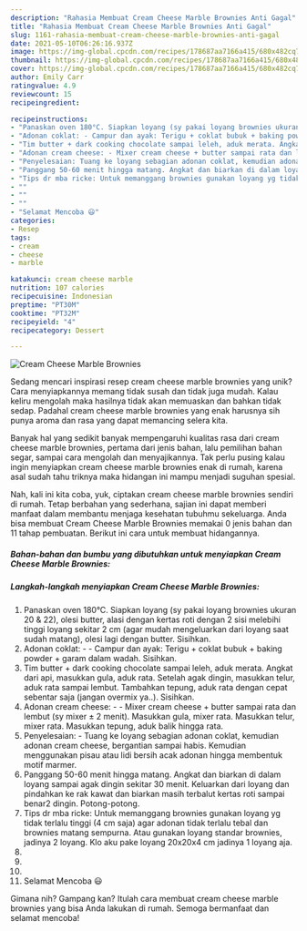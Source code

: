 ```yaml
---
description: "Rahasia Membuat Cream Cheese Marble Brownies Anti Gagal"
title: "Rahasia Membuat Cream Cheese Marble Brownies Anti Gagal"
slug: 1161-rahasia-membuat-cream-cheese-marble-brownies-anti-gagal
date: 2021-05-10T06:26:16.937Z
image: https://img-global.cpcdn.com/recipes/178687aa7166a415/680x482cq70/cream-cheese-marble-brownies-foto-resep-utama.jpg
thumbnail: https://img-global.cpcdn.com/recipes/178687aa7166a415/680x482cq70/cream-cheese-marble-brownies-foto-resep-utama.jpg
cover: https://img-global.cpcdn.com/recipes/178687aa7166a415/680x482cq70/cream-cheese-marble-brownies-foto-resep-utama.jpg
author: Emily Carr
ratingvalue: 4.9
reviewcount: 15
recipeingredient:

recipeinstructions:
- "Panaskan oven 180°C. Siapkan loyang (sy pakai loyang brownies ukuran 20 &amp; 22), olesi butter, alasi dengan kertas roti dengan 2 sisi melebihi tinggi loyang sekitar 2 cm (agar mudah mengeluarkan dari loyang saat sudah matang), olesi lagi dengan butter. Sisihkan."
- "Adonan coklat: - Campur dan ayak: Terigu + coklat bubuk + baking powder + garam dalam wadah. Sisihkan."
- "Tim butter + dark cooking chocolate sampai leleh, aduk merata. Angkat dari api, masukkan gula, aduk rata. Setelah agak dingin, masukkan telur, aduk rata sampai lembut. Tambahkan tepung, aduk rata dengan cepat sebentar saja (jangan overmix ya..). Sisihkan."
- "Adonan cream cheese: - Mixer cream cheese + butter sampai rata dan lembut (sy mixer ± 2 menit). Masukkan gula, mixer rata. Masukkan telur, mixer rata. Masukkan tepung, aduk balik hingga rata."
- "Penyelesaian: Tuang ke loyang sebagian adonan coklat, kemudian adonan cream cheese, bergantian sampai habis. Kemudian menggunakan pisau atau lidi bersih acak adonan hingga membentuk motif marmer."
- "Panggang 50-60 menit hingga matang. Angkat dan biarkan di dalam loyang sampai agak dingin sekitar 30 menit. Keluarkan dari loyang dan pindahkan ke rak kawat dan biarkan masih terbalut kertas roti sampai benar2 dingin. Potong-potong."
- "Tips dr mba ricke: Untuk memanggang brownies gunakan loyang yg tidak terlalu tinggi (4 cm saja) agar adonan tidak terlalu tebal dan brownies matang sempurna. Atau gunakan loyang standar brownies, jadinya 2 loyang. Klo aku pake loyang 20x20x4 cm jadinya 1 loyang aja."
- ""
- ""
- ""
- "Selamat Mencoba 😃"
categories:
- Resep
tags:
- cream
- cheese
- marble

katakunci: cream cheese marble 
nutrition: 107 calories
recipecuisine: Indonesian
preptime: "PT30M"
cooktime: "PT32M"
recipeyield: "4"
recipecategory: Dessert

---
```



![Cream Cheese Marble Brownies](https://img-global.cpcdn.com/recipes/178687aa7166a415/680x482cq70/cream-cheese-marble-brownies-foto-resep-utama.jpg)

Sedang mencari inspirasi resep cream cheese marble brownies yang unik? Cara menyiapkannya memang tidak susah dan tidak juga mudah. Kalau keliru mengolah maka hasilnya tidak akan memuaskan dan bahkan tidak sedap. Padahal cream cheese marble brownies yang enak harusnya sih punya aroma dan rasa yang dapat memancing selera kita.

Banyak hal yang sedikit banyak mempengaruhi kualitas rasa dari cream cheese marble brownies, pertama dari jenis bahan, lalu pemilihan bahan segar, sampai cara mengolah dan menyajikannya. Tak perlu pusing kalau ingin menyiapkan cream cheese marble brownies enak di rumah, karena asal sudah tahu triknya maka hidangan ini mampu menjadi suguhan spesial.




Nah, kali ini kita coba, yuk, ciptakan cream cheese marble brownies sendiri di rumah. Tetap berbahan yang sederhana, sajian ini dapat memberi manfaat dalam membantu menjaga kesehatan tubuhmu sekeluarga. Anda bisa membuat Cream Cheese Marble Brownies memakai 0 jenis bahan dan 11 tahap pembuatan. Berikut ini cara untuk membuat hidangannya.

<!--inarticleads1-->

##### Bahan-bahan dan bumbu yang dibutuhkan untuk menyiapkan Cream Cheese Marble Brownies:





<!--inarticleads2-->

##### Langkah-langkah menyiapkan Cream Cheese Marble Brownies:

1. Panaskan oven 180°C. Siapkan loyang (sy pakai loyang brownies ukuran 20 &amp; 22), olesi butter, alasi dengan kertas roti dengan 2 sisi melebihi tinggi loyang sekitar 2 cm (agar mudah mengeluarkan dari loyang saat sudah matang), olesi lagi dengan butter. Sisihkan.
1. Adonan coklat: - - Campur dan ayak: Terigu + coklat bubuk + baking powder + garam dalam wadah. Sisihkan.
1. Tim butter + dark cooking chocolate sampai leleh, aduk merata. Angkat dari api, masukkan gula, aduk rata. Setelah agak dingin, masukkan telur, aduk rata sampai lembut. Tambahkan tepung, aduk rata dengan cepat sebentar saja (jangan overmix ya..). Sisihkan.
1. Adonan cream cheese: - - Mixer cream cheese + butter sampai rata dan lembut (sy mixer ± 2 menit). Masukkan gula, mixer rata. Masukkan telur, mixer rata. Masukkan tepung, aduk balik hingga rata.
1. Penyelesaian: - Tuang ke loyang sebagian adonan coklat, kemudian adonan cream cheese, bergantian sampai habis. Kemudian menggunakan pisau atau lidi bersih acak adonan hingga membentuk motif marmer.
1. Panggang 50-60 menit hingga matang. Angkat dan biarkan di dalam loyang sampai agak dingin sekitar 30 menit. Keluarkan dari loyang dan pindahkan ke rak kawat dan biarkan masih terbalut kertas roti sampai benar2 dingin. Potong-potong.
1. Tips dr mba ricke: Untuk memanggang brownies gunakan loyang yg tidak terlalu tinggi (4 cm saja) agar adonan tidak terlalu tebal dan brownies matang sempurna. Atau gunakan loyang standar brownies, jadinya 2 loyang. Klo aku pake loyang 20x20x4 cm jadinya 1 loyang aja.
1. 
1. 
1. 
1. Selamat Mencoba 😃




Gimana nih? Gampang kan? Itulah cara membuat cream cheese marble brownies yang bisa Anda lakukan di rumah. Semoga bermanfaat dan selamat mencoba!
